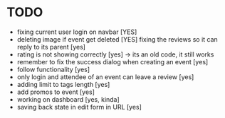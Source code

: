 # TODO

- fixing current user login on navbar [YES]
- deleting image if event get deleted [YES] 
fixing the reviews so it can reply to its parent [yes]
- rating is not showing correctly [yes] -> its an old code, it still works
- remember to fix the success dialog when creating an event [yes]
- follow functionality [yes]
- only login and attendee of an event can leave a review [yes]
- adding limit to tags length [yes]
- add promos to event [yes]
- working on dashboard [yes, kinda]
- saving back state in edit form in URL [yes]
